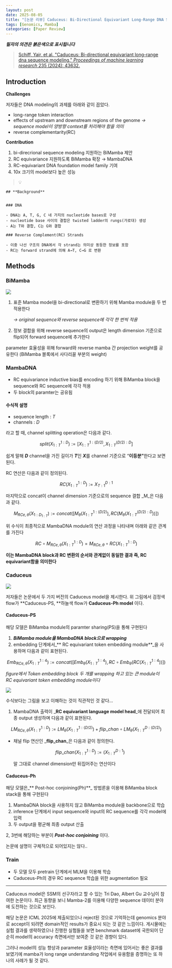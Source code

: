 ```yaml
---
layout: post
date: 2025-08-05
title: "[논문 리뷰] Caduceus: Bi-Directional Equivariant Long-Range DNA Sequence Modeling"
tags: [Genomics, Mamba]
categories: [Paper Review]
---
```


<span class="notion-red">_**필자의 의견은 붉은색으로 표시됩니다**_</span>


> [Schiff, Yair, et al. "Caduceus: Bi-directional equivariant long-range dna sequence modeling." ](https://pmc.ncbi.nlm.nih.gov/articles/PMC12189541/)[_Proceedings of machine learning research_](https://pmc.ncbi.nlm.nih.gov/articles/PMC12189541/)[ 235 (2024): 43632.](https://pmc.ncbi.nlm.nih.gov/articles/PMC12189541/)



## Introduction


**Challenges**


저자들은 DNA modeling의 과제를 아래와 같이 꼽았다.

- long-range token interaction
- effects of upstream and downstream regions of the genome 
_→ sequence model이 양방향 context를 처리해야 함을 의미_
- reverse complementarity(RC)

**Contribution**

1. bi-direcrional sequence modeling 지원하는 BiMamba 제안
1. RC equivariance 지원하도록 BiMamba 확장 → MambaDNA
1. RC-equivariant DNA foundation model family 기여
1. 10x 크기의 model보다 높은 성능

> 💡 


	## **Background**


	### DNA

	- DNA는 A, T, G, C 네 가지의 nucleotide bases로 구성
	- nucleotide base 사이의 결합은 twisted ladder의 rungs(가로대) 생성
	- A는 T와 결합, C는 G와 결합

	### Reverse Complement(RC) Strands

	- 이중 나선 구조의 DNA에서 각 strand는 의미상 동등한 정보를 포함
	- RC는 forward strand에 의해 A→T, C→G 로 변환


## Methods



### BiMamba


![](https://prod-files-secure.s3.us-west-2.amazonaws.com/542b861c-36a8-4051-84e5-8804b6728dba/2c247d59-7815-4980-99f0-8f0d21f445a7/image.png?X-Amz-Algorithm=AWS4-HMAC-SHA256&X-Amz-Content-Sha256=UNSIGNED-PAYLOAD&X-Amz-Credential=ASIAZI2LB4665LSE777V%2F20250901%2Fus-west-2%2Fs3%2Faws4_request&X-Amz-Date=20250901T080118Z&X-Amz-Expires=3600&X-Amz-Security-Token=IQoJb3JpZ2luX2VjEKf%2F%2F%2F%2F%2F%2F%2F%2F%2F%2FwEaCXVzLXdlc3QtMiJIMEYCIQD7HpiiUkW%2BsglrVz84aiedIiT8M2GlFXFlMcNmc844xAIhAMAzfPGwB8tQHUjepqvA71jJpxBHSpjQ8eYj1%2F%2FEYnsZKv8DCBAQABoMNjM3NDIzMTgzODA1IgwbsKNiNr3BClit9SIq3AM%2FJ282WAwvWIGK3dzzdwXzQHAKOrF0Z6H220zY0qG2xp1H6wTGhJBAquCUcUqjMWTUZg9tbbgQ71aRH3m09%2FOzgYJ71TGCrqCRC7eIh62M0vVGe1v37HbQebvm0HhYf9860B92ZENikZnQyOlAMyzsrfgnuAvL%2FZntmMRs0U0BFDF2N9HC9fgwx9RnxJWPDNWydsxdiUIjmecER81jVR%2Bhqf8imbQNfeqfNb2cHdH7%2Bgy7YQFeUC4f7rq30ZqrX34SaNNooa%2FlRD4JIq38JYtQQEonbvTfTiGv3JMIDe6rOsSN7s7UGST9w6UgGyyEO48JznR4kkW78Jd%2B6iwZ6l1vPW50SLHY1N3z2tcqNo%2FSlIyos%2BHJ9vnPkTQovnBCVK63qE04vejb4CkTezArjLZlrtWLuqHGDn274Gxa7T5Xk3YoiW2mpRTQqntdi4mDcuKtWSkTTqHiIfBdkzeYfBuHzFvJ9nBFTIXoraVDVt5BgbbyRmuZc2bu0s2haJx0kw4nfyzTnM2ufqJxYaGEPbc5o6GQERIQSuyWygvDcxcuiFf0zIDN1nHp4vA4kjEx3oYatBIuntVrToQY7bsisEjTayCSNyrxiyLn9On2IzEfMM5AZH4XMOUIlRIgszDfjdXFBjqkAVniXAIErH%2FxXL%2BpPYQ8mbgP40gAdQzv9EMmTl8RU%2BLz3byWI7ggtxdCpTFkxWoYg%2F18lnQvGGZv7KRUvY7Oo7TJVbORSVwC%2Bx0xDSMQshT%2BTro37JSBYeBwYBM2iY4%2FnkZsA8GWWNlw%2BzLFV%2F1Ed6mwWqIVQHvhw%2FmHrQqBlT1NqdWuuxzWfkQMmQ2YKSuwwMEjDEOxtR8t%2FCHX88B%2BMwtppD3s&X-Amz-Signature=fb86d82491facdb67d0ba352d763fd6b735258389585abb058a20fe74edcab18&X-Amz-SignedHeaders=host&x-amz-checksum-mode=ENABLED&x-id=GetObject)

1. 표준 Mamba model을 bi-directional로 변환하기 위해 Mamba module을 두 번 적용한다

	_→ original sequence와 reverse sequence에 각각 한 번씩 적용_

1. 정보 결합을 위해 reverse sequence의 output은 length dimension 기준으로 flip되어 forward sequence에 추가한다

parameter 효율성을 위해 forward와 reverse mamba 간 projection weight를 공유한다 (BiMamba 블록에서 사다리꼴 부분의 weight)



### MambaDNA

- RC equivariance inductive bias를 encoding 하기 위해 BiMamba block을 sequence와 RC sequence에 각각 적용
- 두 block의 paramter는 공유됨


#### 수식적 설명

- sequence length : _T_
- channels : _D_

라고 할 때,  channel splitting operation은 다음과 같다.


$$
split(X^{1:D}_{1:T}):=[X^{1:(D/2)}_{1:T},X^{(D/2):D}_{1:T}]
$$


<span class="notion-red">쉽게 말해 </span><span class="notion-red">_**D**_</span><span class="notion-red"> channel을 가진 길이가 </span><span class="notion-red">_**T**_</span><span class="notion-red">인 </span><span class="notion-red">_**X**_</span><span class="notion-red">를 channel 기준으로 “</span><span class="notion-red">**이등분”**</span><span class="notion-red">한다고 보면 된다.</span>


RC 연산은 다음과 같이 정의된다.


$$
RC(X^{1:D}_{1:T}):=X^{D:1}_{T:1}
$$


마지막으로 concat이 channel dimension 기준으로의 sequence 결합 _M_은 다음과 같다.


$$
M_{RCe,\theta}(X_{1:D_{1:T}}):=concat([M_{\theta}(X^{1:(D/2)}_{1:T}),RC(M_{\theta}(X^{(D/2):D}_{1:T}))])
$$


위 수식이 최종적으로 MambaDNA module의 연산 과정을 나타내며 아래와 같은 관계를 가진다


$$
RC\circ M_{RCe,\theta}(X^{1:D}_{1:T}) = M_{RCe,\theta} \circ RC(X^{1:D}_{1:T})
$$


**이는 MambaDNA block과 RC 변환의 순서와 관계없이 동일한 결과 즉, RC equivariant함을 의미한다**



### Caduceus


![](https://prod-files-secure.s3.us-west-2.amazonaws.com/542b861c-36a8-4051-84e5-8804b6728dba/f94a60d7-8145-473b-aef9-7c68d3ec604a/image.png?X-Amz-Algorithm=AWS4-HMAC-SHA256&X-Amz-Content-Sha256=UNSIGNED-PAYLOAD&X-Amz-Credential=ASIAZI2LB4665LSE777V%2F20250901%2Fus-west-2%2Fs3%2Faws4_request&X-Amz-Date=20250901T080118Z&X-Amz-Expires=3600&X-Amz-Security-Token=IQoJb3JpZ2luX2VjEKf%2F%2F%2F%2F%2F%2F%2F%2F%2F%2FwEaCXVzLXdlc3QtMiJIMEYCIQD7HpiiUkW%2BsglrVz84aiedIiT8M2GlFXFlMcNmc844xAIhAMAzfPGwB8tQHUjepqvA71jJpxBHSpjQ8eYj1%2F%2FEYnsZKv8DCBAQABoMNjM3NDIzMTgzODA1IgwbsKNiNr3BClit9SIq3AM%2FJ282WAwvWIGK3dzzdwXzQHAKOrF0Z6H220zY0qG2xp1H6wTGhJBAquCUcUqjMWTUZg9tbbgQ71aRH3m09%2FOzgYJ71TGCrqCRC7eIh62M0vVGe1v37HbQebvm0HhYf9860B92ZENikZnQyOlAMyzsrfgnuAvL%2FZntmMRs0U0BFDF2N9HC9fgwx9RnxJWPDNWydsxdiUIjmecER81jVR%2Bhqf8imbQNfeqfNb2cHdH7%2Bgy7YQFeUC4f7rq30ZqrX34SaNNooa%2FlRD4JIq38JYtQQEonbvTfTiGv3JMIDe6rOsSN7s7UGST9w6UgGyyEO48JznR4kkW78Jd%2B6iwZ6l1vPW50SLHY1N3z2tcqNo%2FSlIyos%2BHJ9vnPkTQovnBCVK63qE04vejb4CkTezArjLZlrtWLuqHGDn274Gxa7T5Xk3YoiW2mpRTQqntdi4mDcuKtWSkTTqHiIfBdkzeYfBuHzFvJ9nBFTIXoraVDVt5BgbbyRmuZc2bu0s2haJx0kw4nfyzTnM2ufqJxYaGEPbc5o6GQERIQSuyWygvDcxcuiFf0zIDN1nHp4vA4kjEx3oYatBIuntVrToQY7bsisEjTayCSNyrxiyLn9On2IzEfMM5AZH4XMOUIlRIgszDfjdXFBjqkAVniXAIErH%2FxXL%2BpPYQ8mbgP40gAdQzv9EMmTl8RU%2BLz3byWI7ggtxdCpTFkxWoYg%2F18lnQvGGZv7KRUvY7Oo7TJVbORSVwC%2Bx0xDSMQshT%2BTro37JSBYeBwYBM2iY4%2FnkZsA8GWWNlw%2BzLFV%2F1Ed6mwWqIVQHvhw%2FmHrQqBlT1NqdWuuxzWfkQMmQ2YKSuwwMEjDEOxtR8t%2FCHX88B%2BMwtppD3s&X-Amz-Signature=5d94d7728dbc3fdddfb1823570cce8a7630d26620717288e9d744fd178f35950&X-Amz-SignedHeaders=host&x-amz-checksum-mode=ENABLED&x-id=GetObject)


저자들은 논문에서 두 가지 버전의 Caduceus model을 제시한다. 위 그림에서 검정색 flow가 **Caduceus-PS, **하늘색 flow가 **Caduceus-Ph model** 이다.



#### Caduceus-PS


해당 모델은 BiMamba module의 paramter sharing(PS)을 통해 구현된다

1. _**BiMamba module을 MambaDNA block으로 wrapping**_
1. embedding 단계에서_** RC equivariant token embedding module**_을 사용하며 다음과 같이 표현된다.

$$
Emb_{RCe,\theta}(X^{1:4}_{1:T}):=concat([Emb_{\theta}(X^{1:4}_{1:T}),RC \circ Emb_{\theta}(RC(X^{1:4}_{1:T}))])
$$


_figure에서 Token embedding block 두 개를 wrapping 하고 있는 큰 module이 RC equivariant token embedding module이다_


![](https://prod-files-secure.s3.us-west-2.amazonaws.com/542b861c-36a8-4051-84e5-8804b6728dba/b175e4da-71eb-4e91-8c23-a06dabe673c9/image.png?X-Amz-Algorithm=AWS4-HMAC-SHA256&X-Amz-Content-Sha256=UNSIGNED-PAYLOAD&X-Amz-Credential=ASIAZI2LB4665LSE777V%2F20250901%2Fus-west-2%2Fs3%2Faws4_request&X-Amz-Date=20250901T080119Z&X-Amz-Expires=3600&X-Amz-Security-Token=IQoJb3JpZ2luX2VjEKf%2F%2F%2F%2F%2F%2F%2F%2F%2F%2FwEaCXVzLXdlc3QtMiJIMEYCIQD7HpiiUkW%2BsglrVz84aiedIiT8M2GlFXFlMcNmc844xAIhAMAzfPGwB8tQHUjepqvA71jJpxBHSpjQ8eYj1%2F%2FEYnsZKv8DCBAQABoMNjM3NDIzMTgzODA1IgwbsKNiNr3BClit9SIq3AM%2FJ282WAwvWIGK3dzzdwXzQHAKOrF0Z6H220zY0qG2xp1H6wTGhJBAquCUcUqjMWTUZg9tbbgQ71aRH3m09%2FOzgYJ71TGCrqCRC7eIh62M0vVGe1v37HbQebvm0HhYf9860B92ZENikZnQyOlAMyzsrfgnuAvL%2FZntmMRs0U0BFDF2N9HC9fgwx9RnxJWPDNWydsxdiUIjmecER81jVR%2Bhqf8imbQNfeqfNb2cHdH7%2Bgy7YQFeUC4f7rq30ZqrX34SaNNooa%2FlRD4JIq38JYtQQEonbvTfTiGv3JMIDe6rOsSN7s7UGST9w6UgGyyEO48JznR4kkW78Jd%2B6iwZ6l1vPW50SLHY1N3z2tcqNo%2FSlIyos%2BHJ9vnPkTQovnBCVK63qE04vejb4CkTezArjLZlrtWLuqHGDn274Gxa7T5Xk3YoiW2mpRTQqntdi4mDcuKtWSkTTqHiIfBdkzeYfBuHzFvJ9nBFTIXoraVDVt5BgbbyRmuZc2bu0s2haJx0kw4nfyzTnM2ufqJxYaGEPbc5o6GQERIQSuyWygvDcxcuiFf0zIDN1nHp4vA4kjEx3oYatBIuntVrToQY7bsisEjTayCSNyrxiyLn9On2IzEfMM5AZH4XMOUIlRIgszDfjdXFBjqkAVniXAIErH%2FxXL%2BpPYQ8mbgP40gAdQzv9EMmTl8RU%2BLz3byWI7ggtxdCpTFkxWoYg%2F18lnQvGGZv7KRUvY7Oo7TJVbORSVwC%2Bx0xDSMQshT%2BTro37JSBYeBwYBM2iY4%2FnkZsA8GWWNlw%2BzLFV%2F1Ed6mwWqIVQHvhw%2FmHrQqBlT1NqdWuuxzWfkQMmQ2YKSuwwMEjDEOxtR8t%2FCHX88B%2BMwtppD3s&X-Amz-Signature=f751ad7289270f2440881af9c7663e25edcc90a052100d610691f2b540517b93&X-Amz-SignedHeaders=host&x-amz-checksum-mode=ENABLED&x-id=GetObject)


<span class="notion-red">수식보다는 그림을 보고 이해하는 것이 직관적인 것 같다…</span>

1. MambaDNA 출력이 _**RC equivariant language model head**_에 전달되어 최종 output 생성하며 다음과 같이 표현된다.

$$
LM_{RCe,\theta}(X^{1:D}_{1:T}):= LM_{\theta}(X^{1:(D/2)}_{1:T})+flip\_chan\circ LM_{\theta}(X^{D:(D/2)}_{1:T})
$$

- 채널 flip 연산인 _**flip\_chan**_은 다음과 같이 정의한다.

	$$
	flip\_chan(X^{1:D}_{1:T}):=(X^{D:1}_{1:T})
	$$


	말 그대로 channel dimension만 뒤집어주는 연산이다



#### Caduceus-Ph


해당 모델은_** Post-hoc conjoining(Ph)**_ 방법론을 이용해 BiMamba block stack을 통해 구현된다

1. MambaDNA block을 사용하지 않고 BiMamba module을 backbone으로 학습
1. inference 단계에서 input sequence와 input의 RC sequence를 각각 model에 입력
1. 두 output을 평균해 최종 output 산출

2, 3번에 해당하는 부분이 _**Post-hoc conjoining**_ 이다.


<span class="notion-red">논문에 설명이 구체적으로 되어있지는 않다..</span>



### Train

- 두 모델 모두 pretrain 단계에서 MLM을 이용해 학습
- Caduceus-Ph의 경우 RC sequence 학습을 위한 augmentation 필요

---


<span class="notion-red">Caduceus model은 SSM의 선구자라고 할 수 있는 Tri Dao, Albert Gu 교수님이 참여한 논문이다. 최근 동향을 보니 Mamba-2를 이용해 다양한 sequence 데이터 분야에 도전하는 것으로 보인다.</span>


<span class="notion-red">해당 논문은 ICML 2025에 제출되었으나 reject된 것으로 기억하는데 genomics 분야로 accept이 되려면 domain적인 results가 중요시 되는 것 같은 느낌이다. 게시물에는 실험 결과를 생략하였으나 진행한 실험들을 보면 benchmark dataset에 국한되어 단순히 model의 accuracy 측면에서만 보여준 것 같은 경향이 있다.</span>


<span class="notion-red">그러나 model의 성능 향상과 parameter 효율성이라는 측면에 있어서는 좋은 결과를 보였기에 mamba가 long range understanding 작업에서 유용함을 증명하는 또 하나의 사례가 될 것 같다.</span>

